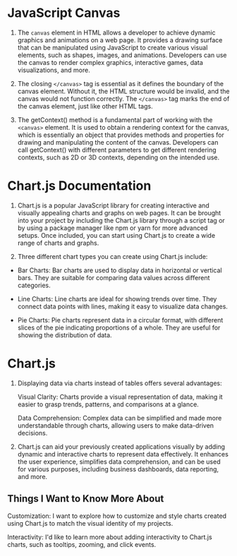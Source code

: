 # JavaScript Canvas

1. The `canvas` element in HTML allows a developer to achieve dynamic graphics and animations on a web page. It provides a drawing surface that can be manipulated using JavaScript to create various visual elements, such as shapes, images, and animations. Developers can use the canvas to render complex graphics, interactive games, data visualizations, and more.

2. The closing `</canvas>` tag is essential as it defines the boundary of the canvas element. Without it, the HTML structure would be invalid, and the canvas would not function correctly. The `</canvas>` tag marks the end of the canvas element, just like other HTML tags.

3. The getContext() method is a fundamental part of working with the `<canvas>` element. It is used to obtain a rendering context for the canvas, which is essentially an object that provides methods and properties for drawing and manipulating the content of the canvas. Developers can call getContext() with different parameters to get different rendering contexts, such as 2D or 3D contexts, depending on the intended use.

# Chart.js Documentation
1. Chart.js is a popular JavaScript library for creating interactive and visually appealing charts and graphs on web pages. It can be brought into your project by including the Chart.js library through a script tag or by using a package manager like npm or yarn for more advanced setups. Once included, you can start using Chart.js to create a wide range of charts and graphs.

2. Three different chart types you can create using Chart.js include:

- Bar Charts: Bar charts are used to display data in horizontal or vertical bars. They are suitable for comparing data values across different categories.

- Line Charts: Line charts are ideal for showing trends over time. They connect data points with lines, making it easy to visualize data changes.

- Pie Charts: Pie charts represent data in a circular format, with different slices of the pie indicating proportions of a whole. They are useful for showing the distribution of data.

# Chart.js
1. Displaying data via charts instead of tables offers several advantages:

    Visual Clarity: Charts provide a visual representation of data, making it easier to grasp trends, patterns, and comparisons at a glance.


    Data Comprehension: Complex data can be simplified and made more understandable through charts, allowing users to make data-driven decisions.

2. Chart.js can aid your previously created applications visually by adding dynamic and interactive charts to represent data effectively. It enhances the user experience, simplifies data comprehension, and can be used for various purposes, including business dashboards, data reporting, and more.

## Things I Want to Know More About
Customization: I want to explore how to customize and style charts created using Chart.js to match the visual identity of my projects.

Interactivity: I'd like to learn more about adding interactivity to Chart.js charts, such as tooltips, zooming, and click events.